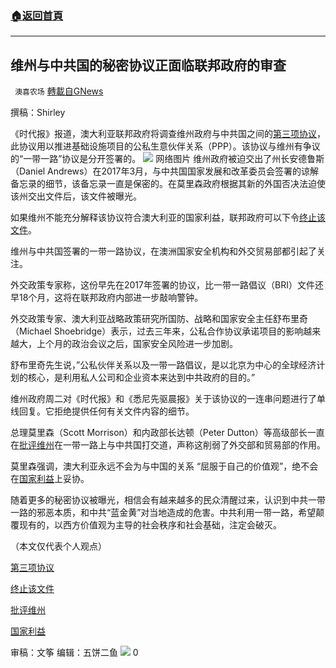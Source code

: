 ###  [:house:返回首頁](https://github.com/ourhimalayas/txt)
---

## 维州与中共国的秘密协议正面临联邦政府的审查
` 澳喜农场` [轉載自GNews](https://gnews.org/zh-hans/1061758/)

撰稿：Shirley

《时代报》报道，澳大利亚联邦政府将调查维州政府与中共国之间的[第三项协议](https://www.theage.com.au/politics/victoria/victoria-s-secret-agreement-with-china-faces-federal-government-scrutiny-20210406-p57grs.html)，此协议用以推进基础设施项目的公私生意伙伴关系（PPP）。该协议与维州有争议的“一带一路”协议是分开签署的。
![]()![](https://gnews.org/wp-content/uploads/2021/04/1617800488.png) 网络图片
维州政府被迫交出了州长安德鲁斯（Daniel Andrews）在2017年3月，与中共国国家发展和改革委员会签署的谅解备忘录的细节，该备忘录一直是保密的。在莫里森政府根据其新的外国否决法迫使该州交出文件后，该文件被曝光。

如果维州不能充分解释该协议符合澳大利亚的国家利益，联邦政府可以下令[终止该文件](https://www.abc.net.au/news/2020-12-08/what-are-the-governments-new-foreign-relations-laws-about/12947590)。

维州与中共国签署的一带一路协议，在澳洲国家安全机构和外交贸易部都引起了关注。

外交政策专家称，这份早先在2017年签署的协议，比一带一路倡议（BRI）文件还早18个月，这将在联邦政府内部进一步敲响警钟。

外交政策专家、澳大利亚战略政策研究所国防、战略和国家安全主任舒布里奇（Michael Shoebridge）表示，过去三年来，公私合作协议承诺项目的影响越来越大，上个月的政治会议之后，国家安全风险进一步加剧。

舒布里奇先生说，”公私伙伴关系以及一带一路倡议，是以北京为中心的全球经济计划的核心，是利用私人公司和企业资本来达到中共政府的目的。”

维州政府周二对《时代报》和《悉尼先驱晨报》关于该协议的一连串问题进行了单线回复。它拒绝提供任何有关文件内容的细节。

总理莫里森（Scott Morrison）和内政部长达顿（Peter Dutton）等高级部长一直在[批评维州](https://www.theguardian.com/world/2020/may/25/chinas-belt-and-road-initiative-what-is-it-and-why-is-victoria-under-fire-for-its-involvement)在一带一路上与中共国打交道，声称这削弱了外交部和贸易部的作用。

莫里森强调，澳大利亚永远不会为与中国的关系 “屈服于自己的价值观”，绝不会在[国家利益](https://www.skynews.com.au/details/_6246945418001)上妥协。

随着更多的秘密协议被曝光，相信会有越来越多的民众清醒过来，认识到中共一带一路的邪恶本质，和中共“蓝金黄”对当地造成的危害。中共利用一带一路，希望颠覆现有的，以西方价值观为主导的社会秩序和社会基础，注定会破灭。

（本文仅代表个人观点）

[第三项协议](https://www.theage.com.au/politics/victoria/victoria-s-secret-agreement-with-china-faces-federal-government-scrutiny-20210406-p57grs.html)

[终止该文件](https://www.abc.net.au/news/2020-12-08/what-are-the-governments-new-foreign-relations-laws-about/12947590)

[批评维州](https://www.theguardian.com/world/2020/may/25/chinas-belt-and-road-initiative-what-is-it-and-why-is-victoria-under-fire-for-its-involvement)

[国家利益](https://www.skynews.com.au/details/_6246945418001)

审稿：文筝     编辑：五饼二鱼
![]()![](https://gnews.org/wp-content/uploads/2021/04/澳喜图标2.jpg)
0
